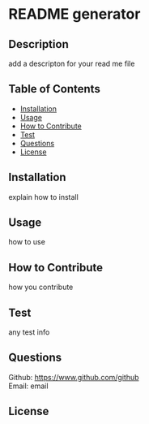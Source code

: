 # README generator 
## Description
add a descripton for your read me file
## Table of Contents
- [Installation](#installation)
- [Usage](#usage)
- [How to Contribute](#how-to-contribute)
- [Test](#test)
- [Questions](#questions)
- [License](#license)
## Installation
explain how to install
## Usage
how to use
## How to Contribute
how you contribute
## Test
any test info
## Questions
Github: https://www.github.com/github<br>
Email: email
## License
